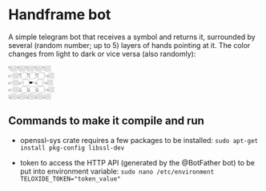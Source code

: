 # Handframe bot

A simple telegram bot that receives a symbol and returns it, surrounded by several (random number; up to 5) layers of hands pointing at it. The color changes from light to dark or vice versa (also randomly):

```text
👇🏼👇🏼👇🏼👇🏼👇🏼
👉🏼👇🏻👇🏻👇🏻👈🏼
👉🏼👉🏻❤️👈🏻👈🏼
👉🏼👆🏻👆🏻👆🏻👈🏼
👆🏼👆🏼👆🏼👆🏼👆🏼
```

## Commands to make it compile and run

- openssl-sys crate requires a few packages to be installed:
```sudo apt-get install pkg-config libssl-dev```

- token to access the HTTP API (generated by the @BotFather bot) to be put into environment variable:
```sudo nano /etc/environment```
```TELOXIDE_TOKEN="token_value"```
